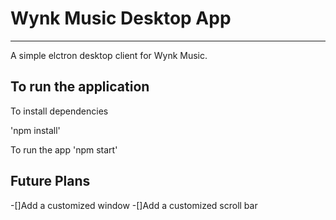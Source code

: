 # Wynk Music Desktop App #
---------------------------------------------------------------------------

A simple elctron desktop client for Wynk Music.

## To run the application ##

To install dependencies

'npm install'

To run the app
'npm start'

## Future Plans ##

-[]Add a customized window
-[]Add a customized scroll bar
